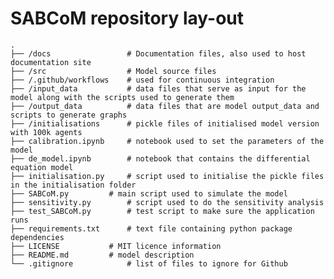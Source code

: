 # SABCoM repository lay-out	
	
    .
    ├── /docs                 # Documentation files, also used to host documentation site
    ├── /src                  # Model source files
    ├──	/.github/workflows    # used for continuous integration  
    ├── /input_data           # data files that serve as input for the model along with the scripts used to generate them
    ├── /output_data          # data files that are model output_data and scripts to generate graphs
    ├── /initialisations      # pickle files of initialised model version with 100k agents
    ├── calibration.ipynb     # notebook used to set the parameters of the model
    ├── de_model.ipynb        # notebook that contains the differential equation model 
    ├── initialisation.py     # script used to initialise the pickle files in the initialisation folder
    ├── SABCoM.py 	      # main script used to simulate the model 
    ├── sensitivity.py 	      # script used to do the sensitivity analysis 
    ├── test_SABCoM.py        # test script to make sure the application runs
    ├── requirements.txt      # text file containing python package dependencies
    ├── LICENSE		      # MIT licence information	
    ├── README.md	      # model description
    └── .gitignore            # list of files to ignore for Github 
	
